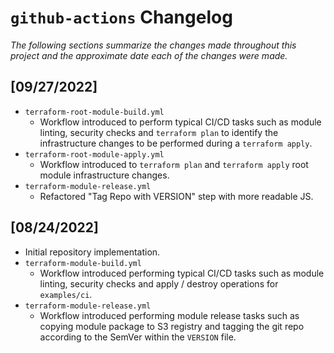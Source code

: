 # `github-actions` Changelog

_The following sections summarize the changes made throughout this project and the approximate date each of the changes_
_were made._

## [09/27/2022]

* `terraform-root-module-build.yml`
  * Workflow introduced to perform typical CI/CD tasks such as module linting, security checks and `terraform plan`
    to identify the infrastructure changes to be performed during a `terraform apply`.
* `terraform-root-module-apply.yml`
  * Workflow introduced to `terraform plan` and `terraform apply` root module infrastructure changes.
* `terraform-module-release.yml`
  * Refactored "Tag Repo with VERSION" step with more readable JS.

## [08/24/2022]

* Initial repository implementation.
* `terraform-module-build.yml`
  * Workflow introduced performing typical CI/CD tasks such as module linting, security checks and apply / destroy
    operations for `examples/ci`.
* `terraform-module-release.yml`
  * Workflow introduced performing module release tasks such as copying module package to S3 registry and
    tagging the git repo according to the SemVer within the `VERSION` file.

